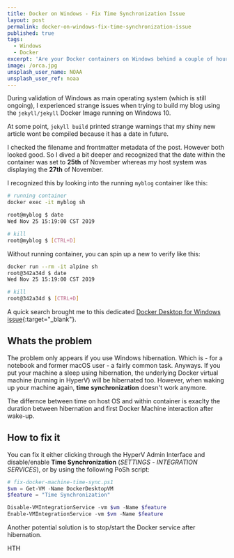 ```yaml
---
title: Docker on Windows - Fix Time Synchronization Issue
layout: post
permalink: docker-on-windows-fix-time-synchronization-issue
published: true
tags: 
  - Windows
  - Docker
excerpt: 'Are your Docker containers on Windows behind a couple of hours or even days? Are they displaying or working with a wrong time/date? Read why this happens and how to fix it.'
image: /orca.jpg
unsplash_user_name: NOAA
unsplash_user_ref: noaa
---
```


During validation of Windows as main operating system (which is still ongoing), I experienced strange issues when trying to build my blog using the `jekyll/jekyll` Docker Image running on Windows 10.

At some point, `jekyll build` printed strange warnings that my shiny new article wont be compiled because it has a date in future.

I checked the filename and frontmatter metadata of the post. However both looked good. So I dived a bit deeper and recognized that the date within the container was set to **25th** of November whereas my host system was displaying the **27th** of November.

I recognized this by looking into the running `myblog` container like this:

```bash
# running container
docker exec -it myblog sh

root@myblog $ date
Wed Nov 25 15:19:00 CST 2019

# kill
root@myblog $ [CTRL+D]

```

Without running container, you can spin up a new  to verify like this:

```bash
docker run --rm -it alpine sh
root@342a34d $ date
Wed Nov 25 15:19:00 CST 2019

# kill
root@342a34d $ [CTRL+D]
```

A quick search brought me to this dedicated [Docker Desktop for Windows issue](https://github.com/docker/for-win/issues/72){:target="_blank"}.

## Whats the problem

The problem only appears if you use Windows hibernation. Which is - for a notebook and former macOS user - a fairly common task. Anyways. If you put your machine a sleep using hibernation, the underlying Docker virtual machine (running in HyperV) will be hibernated too. However, when waking up your machine again, **time synchronization** doesn't work anymore.

The differnce between time on host OS and within container is exaclty the duration between hibernation and first Docker Machine interaction after wake-up.

## How to fix it

You can fix it either clicking through the HyperV Admin Interface and disable/enable **Time Synchronization** (*SETTINGS* - *INTEGRATION SERVICES*), or by using the following PoSh script:

```powershell
# fix-docker-machine-time-sync.ps1
$vm = Get-VM -Name DockerDesktopVM
$feature = "Time Synchronization"

Disable-VMIntegrationService -vm $vm -Name $feature
Enable-VMIntegrationService -vm $vm -Name $feature

```

Another potential solution is to stop/start the Docker service after hibernation.

HTH
